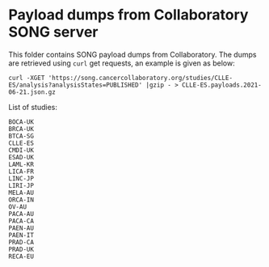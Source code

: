 # Payload dumps from Collaboratory SONG server

This folder contains SONG payload dumps from Collaboratory. The dumps are retrieved using `curl` get
requests, an example is given as below:

```
curl -XGET 'https://song.cancercollaboratory.org/studies/CLLE-ES/analysis?analysisStates=PUBLISHED' |gzip - > CLLE-ES.payloads.2021-06-21.json.gz
```

List of studies:
```
BOCA-UK
BRCA-UK
BTCA-SG
CLLE-ES
CMDI-UK
ESAD-UK
LAML-KR
LICA-FR
LINC-JP
LIRI-JP
MELA-AU
ORCA-IN
OV-AU
PACA-AU
PACA-CA
PAEN-AU
PAEN-IT
PRAD-CA
PRAD-UK
RECA-EU
```
